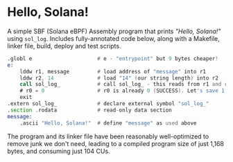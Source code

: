 # Hello, Solana!
A simple SBF (Solana eBPF) Assembly program that prints _"Hello, Solana!"_ using `sol_log`. Includes fully-annotated code below, along with a Makefile, linker file, build, deploy and test scripts.

```asm
.globl e                     # e - "entrypoint" but 9 bytes cheaper!
e:
    lddw r1, message         # load address of "message" into r1
    lddw r2, 14              # load "14" (our string length) into r2
    call sol_log_            # call sol_log_ - this reads from r1 and r2
    # r0 = 0                 # r0 is already 0 (SUCCESS). Let's save 1 CU.
    exit
.extern sol_log_             # declare external symbol "sol_log_"
.section .rodata             # read-only data section
message:
    .ascii "Hello, Solana!"  # define "message" as used above
```

The program and its linker file have been reasonably well-optimized to remove junk we don't need, leading to a compiled program size of just 1,168 bytes, and consuming just 104 CUs.

